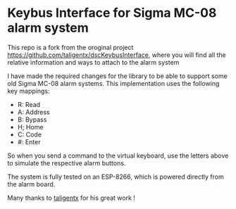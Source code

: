 # Keybus Interface for Sigma MC-08 alarm system
This repo is a fork from the oroginal project https://github.com/taligentx/dscKeybusInterface, where you will find all the relative information and ways to attach to the alarm system

I have made the required changes for the library to be able to support some old Sigma MC-08 alarm systems.
This implementation uses the following key mappings:
* R: Read
* A: Address
* B: Bypass
* H; Home
* C: Code
* #: Enter

So when you send a command to the virtual keyboard, use the letters above to simulate the respective alarm buttons.

The system is fully tested on an ESP-8266, which is powered directly from the alarm board.

Many thanks to [taligentx](https://github.com/taligentx) for his great work !
